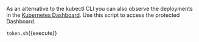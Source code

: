 As an alternative to the kubectl CLI you can also observe the deployments in the [Kubernetes Dashboard](https://[[HOST_SUBDOMAIN]]-30000-[[KATACODA_HOST]].environments.katacoda.com/). Use this script to access the protected Dashboard.

`token.sh`{{execute}}
